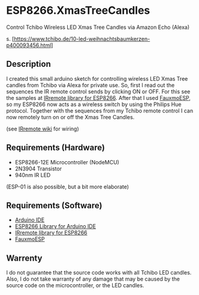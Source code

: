 # ESP8266.XmasTreeCandles
Control Tchibo Wireless LED Xmas Tree Candles via Amazon Echo (Alexa)

s. [https://www.tchibo.de/10-led-weihnachtsbaumkerzen-p400093456.html]

## Description
I created this small arduino sketch for controlling wireless LED Xmas Tree candles from Tchibo via Alexa for private use. So, first I read out the sequences the IR remote control sends by clicking ON or OFF. For this see the samples at [IRremote library for ESP8266](https://github.com/markszabo/IRremoteESP8266). After that I used [FauxmoESP](https://bitbucket.org/xoseperez/fauxmoesp), so my ESP8266 now acts as a wireless switch by using the Philips Hue protocol. Together with the sequences from my Tchibo remote control I can now remotely turn on or off the Xmas Tree Candles. 

(see [IRremote wiki](https://github.com/markszabo/IRremoteESP8266/wiki) for wiring)

## Requirements (Hardware)

* ESP8266-12E Microcontroller (NodeMCU)
* 2N3904 Transistor
* 940nm IR LED

(ESP-01 is also possible, but a bit more elaborate)

## Requirements (Software)

* [Arduino IDE](http://arduino.cc)
* [ESP8266 Library for Arduino IDE](https://github.com/esp8266/Arduino)
* [IRremote library for ESP8266](https://github.com/markszabo/IRremoteESP8266)
* [FauxmoESP](https://bitbucket.org/xoseperez/fauxmoesp)

## Warrenty
I do not guarantee that the source code works with all Tchibo LED candles. Also, I do not take warranty of any damage that may be caused by the source code on the microcontroller, or the LED candles.
